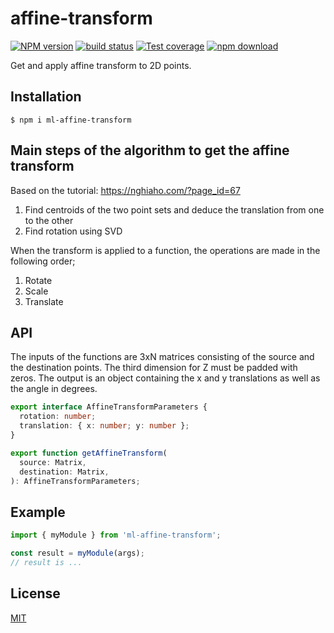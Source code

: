# affine-transform

[![NPM version][npm-image]][npm-url]
[![build status][ci-image]][ci-url]
[![Test coverage][codecov-image]][codecov-url]
[![npm download][download-image]][download-url]

Get and apply affine transform to 2D points.

## Installation

`$ npm i ml-affine-transform`

## Main steps of the algorithm to get the affine transform

Based on the tutorial: https://nghiaho.com/?page_id=67

1. Find centroids of the two point sets and deduce the translation from one to the other
2. Find rotation using SVD

When the transform is applied to a function, the operations are made in the following order;

1. Rotate
2. Scale
3. Translate

## API

The inputs of the functions are 3xN matrices consisting of the source and the destination points. The third dimension for Z must be padded with zeros. The output is an object containing the x and y translations as well as the angle in degrees.

```ts
export interface AffineTransformParameters {
  rotation: number;
  translation: { x: number; y: number };
}

export function getAffineTransform(
  source: Matrix,
  destination: Matrix,
): AffineTransformParameters;
```

## Example

```js
import { myModule } from 'ml-affine-transform';

const result = myModule(args);
// result is ...
```

## License

[MIT](./LICENSE)

[npm-image]: https://img.shields.io/npm/v/ml-affine-transform.svg
[npm-url]: https://www.npmjs.com/package/ml-affine-transform
[ci-image]: https://github.com/mljs/affine-transform/workflows/Node.js%20CI/badge.svg?branch=main
[ci-url]: https://github.com/mljs/affine-transform/actions?query=workflow%3A%22Node.js+CI%22
[codecov-image]: https://img.shields.io/codecov/c/github/mljs/affine-transform.svg
[codecov-url]: https://codecov.io/gh/mljs/affine-transform
[download-image]: https://img.shields.io/npm/dm/ml-affine-transform.svg
[download-url]: https://www.npmjs.com/package/ml-affine-transform
